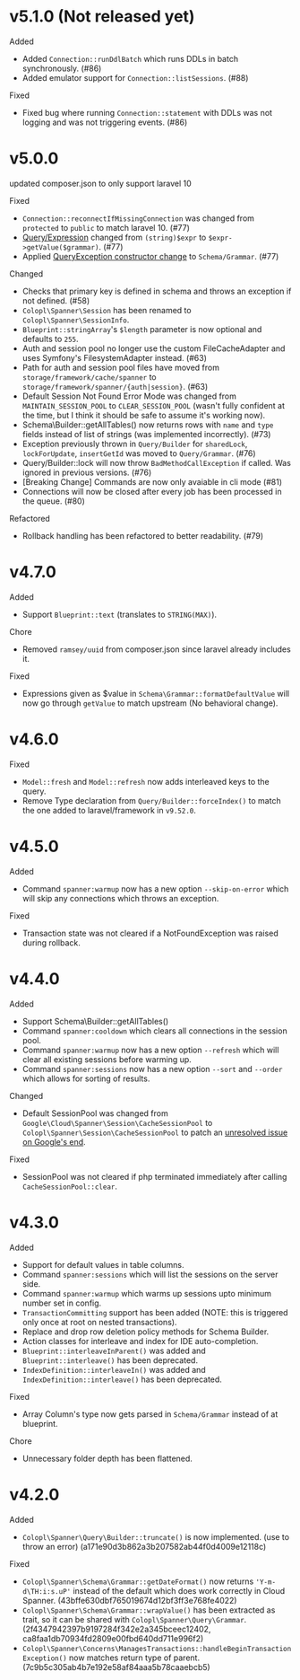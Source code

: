 # v5.1.0 (Not released yet)

Added
- Added `Connection::runDdlBatch` which runs DDLs in batch synchronously. (#86)
- Added emulator support for `Connection::listSessions`. (#88)

Fixed
- Fixed bug where running `Connection::statement` with DDLs was not logging and was not triggering events. (#86)

# v5.0.0

updated composer.json to only support laravel 10

Fixed
- `Connection::reconnectIfMissingConnection` was changed from `protected` to `public` to match laravel 10. (#77)
- [Query/Expression](https://laravel.com/docs/10.x/upgrade#database-expressions) changed from `(string)$expr` to `$expr->getValue($grammar)`. (#77)
- Applied [QueryException constructor change](https://laravel.com/docs/10.x/upgrade#query-exception-constructor) to `Schema/Grammar`. (#77)

Changed
- Checks that primary key is defined in schema and throws an exception if not defined. (#58)
- `Colopl\Spanner\Session` has been renamed to `Colopl\Spanner\SessionInfo`.
- `Blueprint::stringArray`'s `$length` parameter is now optional and defaults to `255`.
- Auth and session pool no longer use the custom FileCacheAdapter and uses Symfony's FilesystemAdapter instead. (#63)
- Path for auth and session pool files have moved from `storage/framework/cache/spanner` to `storage/framework/spanner/{auth|session}`. (#63)
- Default Session Not Found Error Mode was changed from `MAINTAIN_SESSION_POOL` to `CLEAR_SESSION_POOL` (wasn't fully confident at the time, but I think it should be safe to assume it's working now).
- Schema\Builder::getAllTables() now returns rows with `name` and `type` fields instead of list of strings (was implemented incorrectly). (#73)
- Exception previously thrown in `Query/Builder` for `sharedLock`, `lockForUpdate`, `insertGetId` was moved to `Query/Grammar`. (#76)
- Query/Builder::lock will now throw `BadMethodCallException` if called. Was ignored in previous versions. (#76)
- [Breaking Change] Commands are now only avaiable in cli mode (#81)
- Connections will now be closed after every job has been processed in the queue. (#80)

Refactored
- Rollback handling has been refactored to better readability. (#79)

# v4.7.0

Added
- Support `Blueprint::text` (translates to `STRING(MAX)`).

Chore
- Removed `ramsey/uuid` from composer.json since laravel already includes it.

Fixed
- Expressions given as $value in `Schema\Grammar::formatDefaultValue` will now go through `getValue` to match upstream (No behavioral change).

# v4.6.0

Fixed
- `Model::fresh` and `Model::refresh` now adds interleaved keys to the query.
- Remove Type declaration from `Query/Builder::forceIndex()` to match the one added to laravel/framework in `v9.52.0`.

# v4.5.0

Added
- Command `spanner:warmup` now has a new option `--skip-on-error` which will skip any connections which throws an exception.

Fixed
- Transaction state was not cleared if a NotFoundException was raised during rollback.

# v4.4.0

Added
- Support Schema\Builder::getAllTables()
- Command `spanner:cooldown` which clears all connections in the session pool.
- Command `spanner:warmup` now has a new option `--refresh` which will clear all existing sessions before warming up.
- Command `spanner:sessions` now has a new option `--sort` and `--order` which allows for sorting of results.

Changed
- Default SessionPool was changed from `Google\Cloud\Spanner\Session\CacheSessionPool` to `Colopl\Spanner\Session\CacheSessionPool` to patch an [unresolved issue on Google's end](https://github.com/googleapis/google-cloud-php/issues/5567).

Fixed
- SessionPool was not cleared if php terminated immediately after calling `CacheSessionPool::clear`.

# v4.3.0

Added
- Support for default values in table columns.
- Command `spanner:sessions` which will list the sessions on the server side.
- Command `spanner:warmup` which warms up sessions upto minimum number set in config.
- `TransactionCommitting` support has been added (NOTE: this is triggered only once at root on nested transactions).
- Replace and drop row deletion policy methods for Schema Builder.
- Action classes for interleave and index for IDE auto-completion.
- `Blueprint::interleaveInParent()` was added and `Blueprint::interleave()` has been deprecated.
- `IndexDefinition::interleaveIn()` was added and `IndexDefinition::interleave()` has been deprecated.

Fixed
- Array Column's type now gets parsed in `Schema/Grammar` instead of at blueprint.

Chore
- Unnecessary folder depth has been flattened.

# v4.2.0

Added
- `Colopl\Spanner\Query\Builder::truncate()` is now implemented. (use to throw an error) (a171e90d3b862a3b207582ab44f0d4009e12118c)

Fixed
- `Colopl\Spanner\Schema\Grammar::getDateFormat()` now returns `'Y-m-d\TH:i:s.uP'` instead of the default which does work correctly in Cloud Spanner. (43bffe630dbf765019674d12bf3ff3e768fe4022)
- `Colopl\Spanner\Schema\Grammar::wrapValue()` has been extracted as trait, so it can be shared with `Colopl\Spanner\Query\Grammar`. (2f4347942397b9197284f342e2a345bceec12402, ca8faa1db70934fd2809e00fbd640dd711e996f2)
- `Colopl\Spanner\Concerns\ManagesTransactions::handleBeginTransactionException()` now matches return type of parent. (7c9b5c305ab4b7e192e58af84aaa5b78caaebcb5)
